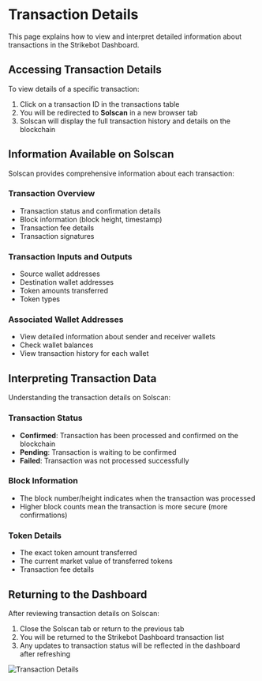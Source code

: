 # Transaction Details

This page explains how to view and interpret detailed information about transactions in the Strikebot Dashboard.

## Accessing Transaction Details

To view details of a specific transaction:

1. Click on a transaction ID in the transactions table
2. You will be redirected to **Solscan** in a new browser tab
3. Solscan will display the full transaction history and details on the blockchain

## Information Available on Solscan

Solscan provides comprehensive information about each transaction:

### Transaction Overview
- Transaction status and confirmation details
- Block information (block height, timestamp)
- Transaction fee details
- Transaction signatures

### Transaction Inputs and Outputs
- Source wallet addresses
- Destination wallet addresses
- Token amounts transferred
- Token types

### Associated Wallet Addresses
- View detailed information about sender and receiver wallets
- Check wallet balances
- View transaction history for each wallet

## Interpreting Transaction Data

Understanding the transaction details on Solscan:

### Transaction Status
- **Confirmed**: Transaction has been processed and confirmed on the blockchain
- **Pending**: Transaction is waiting to be confirmed
- **Failed**: Transaction was not processed successfully

### Block Information
- The block number/height indicates when the transaction was processed
- Higher block counts mean the transaction is more secure (more confirmations)

### Token Details
- The exact token amount transferred
- The current market value of transferred tokens
- Transaction fee details

## Returning to the Dashboard

After reviewing transaction details on Solscan:

1. Close the Solscan tab or return to the previous tab
2. You will be returned to the Strikebot Dashboard transaction list
3. Any updates to transaction status will be reflected in the dashboard after refreshing

![Transaction Details](../assets/images/transaction-details.png)
